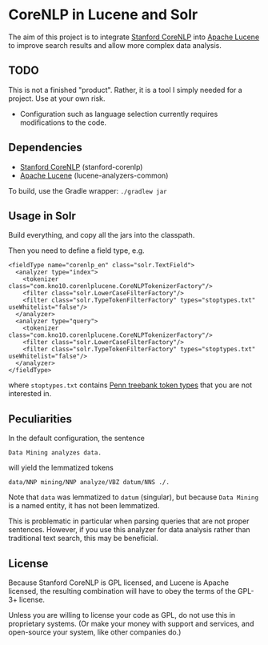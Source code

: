 CoreNLP in Lucene and Solr
==========================

The aim of this project is to integrate [Stanford CoreNLP](http://stanfordnlp.github.io/CoreNLP/)
into [Apache Lucene](http://lucene.apache.org/) to improve search results and allow more complex
data analysis.

TODO
----

This is not a finished "product". Rather, it is a tool I simply needed for a project. Use at your own risk.

* Configuration such as language selection currently requires modifications to the code.

Dependencies
------------

* [Stanford CoreNLP](http://stanfordnlp.github.io/CoreNLP/) (stanford-corenlp)
* [Apache Lucene](http://lucene.apache.org/) (lucene-analyzers-common)

To build, use the Gradle wrapper: `./gradlew jar`

Usage in Solr
-------------

Build everything, and copy all the jars into the classpath.

Then you need to define a field type, e.g.

```
<fieldType name="corenlp_en" class="solr.TextField">
  <analyzer type="index">
    <tokenizer class="com.kno10.corenlplucene.CoreNLPTokenizerFactory"/>
    <filter class="solr.LowerCaseFilterFactory"/>
    <filter class="solr.TypeTokenFilterFactory" types="stoptypes.txt" useWhitelist="false"/>
  </analyzer>
  <analyzer type="query">
    <tokenizer class="com.kno10.corenlplucene.CoreNLPTokenizerFactory"/>
    <filter class="solr.LowerCaseFilterFactory"/>
    <filter class="solr.TypeTokenFilterFactory" types="stoptypes.txt" useWhitelist="false"/>
  </analyzer>
</fieldType>
```
where `stoptypes.txt` contains [Penn treebank token types](http://web.mit.edu/6.863/www/PennTreebankTags.html#Word) that you are not interested in. 

Peculiarities
-------------

In the default configuration, the sentence

`Data Mining analyzes data.`

will yield the lemmatized tokens

`data/NNP mining/NNP analyze/VBZ datum/NNS ./.`

Note that `data` was lemmatized to `datum` (singular), but because `Data Mining` is a named entity, it has not been lemmatized.

This is problematic in particular when parsing queries that are not proper sentences.
However, if you use this analyzer for data analysis rather than traditional text search, this may be beneficial.

License
-------

Because Stanford CoreNLP is GPL licensed, and Lucene is Apache licensed,
the resulting combination will have to obey the terms of the GPL-3+ license.

Unless you are willing to license your code as GPL, do not use this in proprietary systems.
(Or make your money with support and services, and open-source your system, like other companies do.)